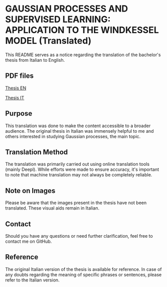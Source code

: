 # GAUSSIAN PROCESSES AND SUPERVISED LEARNING: APPLICATION TO THE WINDKESSEL MODEL (Translated)

This README serves as a notice regarding the translation of the bachelor's thesis from Italian to English.

## PDF files
[Thesis EN](main.pdf)

[Thesis IT](mainIT.pdf)

## Purpose
This translation was done to make the content accessible to a broader audience. The original thesis in Italian was immensely helpful to me and others interested in studying Gaussian processes, the main topic.

## Translation Method
The translation was primarily carried out using online translation tools (mainly Deepl). While efforts were made to ensure accuracy, it's important to note that machine translation may not always be completely reliable. 

## Note on Images
Please be aware that the images present in the thesis have not been translated. These visual aids remain in Italian. 

## Contact
Should you have any questions or need further clarification, feel free to contact me on GitHub.

## Reference
The original Italian version of the thesis is available for reference. In case of any doubts regarding the meaning of specific phrases or sentences, please refer to the Italian version.
